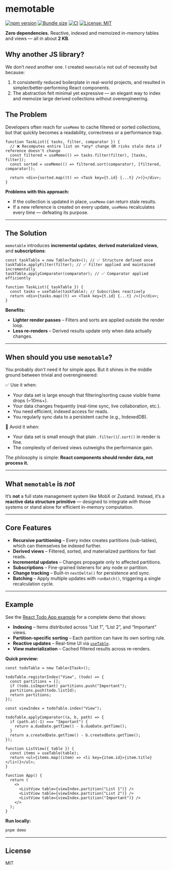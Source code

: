 # memotable

[![npm version](https://img.shields.io/npm/v/memotable.svg?color=007acc)](https://www.npmjs.com/package/memotable)
[![Bundle size](https://img.shields.io/bundlephobia/minzip/memotable?label=size&color=success)](https://bundlephobia.com/package/memotable)
[![CI](https://github.com/shudv/memotable/actions/workflows/ci.yml/badge.svg)](https://github.com/shudv/memotable/actions)
[![License: MIT](https://img.shields.io/badge/license-MIT-blue.svg)](LICENSE)

**Zero dependencies.** Reactive, indexed and memoized in-memory tables and views — all in about **2 KB**.

## Why another JS library?

We don’t *need* another one. I created `memotable` not out of necessity but because:

1. It consistently reduced boilerplate in real-world projects, and resulted in simpler/better-performing React components.
2. The abstraction felt minimal yet expressive — an elegant way to index and memoize large derived collections without overengineering.

## The Problem

Developers often reach for `useMemo` to cache filtered or sorted collections, but that quickly becomes a readability, correctness or a performance trap.

```tsx
function TaskList({ tasks, filter, comparator }) {
  // ❌ Recomputes entire list on *any* change OR risks stale data if reference doesn't change
  const filtered = useMemo(() => tasks.filter(filter), [tasks, filter]);
  const sorted = useMemo(() => filtered.sort(comparator), [filtered, comparator]);

  return <div>{sorted.map((t) => <Task key={t.id} {...t} />)}</div>;
}
```

**Problems with this approach:**
- If the collection is updated in place, `useMemo` can return stale results.
- If a new reference is created on every update, `useMemo` recalculates every time — defeating its purpose.

---

## The Solution

`memotable` introduces **incremental updates**, **derived materialized views**, and **subscriptions**:

```tsx
const taskTable = new Table<Task>(); // ✅ Structure defined once
taskTable.applyFilter(filter); // ✅ Filter applied and maintained incrementally
taskTable.applyComparator(comparator); // ✅ Comparator applied efficiently

function TaskList({ taskTable }) {
  const tasks = useTable(taskTable); // Subscribes reactively
  return <div>{tasks.map((t) => <Task key={t.id} {...t} />)}</div>;
}
```

**Benefits:**
- **Lighter render passes** – Filters and sorts are applied outside the render loop.
- **Less re-renders** – Derived results update only when data actually changes.

---

## When should you use `memotable`?

You probably *don’t* need it for simple apps. But it shines in the middle ground between trivial and overengineered:

✅ Use it when:
- Your data set is large enough that filtering/sorting cause visible frame drops (~10ms+).
- Your data changes frequently (real-time sync, live collaboration, etc.).
- You need efficient, indexed access for reads.
- You regularly sync data to a persistent cache (e.g., IndexedDB).

🚫 Avoid it when:
- Your data set is small enough that plain `.filter()`/`.sort()` in render is fine.
- The complexity of derived views outweighs the performance gain.

The philosophy is simple: **React components should render data, not process it.**

---

## What `memotable` is *not*

It’s **not** a full state management system like MobX or Zustand. Instead, it’s a **reactive data structure primitive** — designed to integrate *with* those systems or stand alone for efficient in-memory computation.

---

## Core Features

- **Recursive partitioning** – Every index creates partitions (sub-tables), which can themselves be indexed further.  
- **Derived views** – Filtered, sorted, and materialized partitions for fast reads.  
- **Incremental updates** – Changes propagate only to affected partitions.  
- **Subscriptions** – Fine-grained listeners for any node or partition.  
- **Change tracking** – Built-in `nextDelta()` for persistence and sync.  
- **Batching** – Apply multiple updates with `runBatch()`, triggering a single recalculation cycle.

---

## Example

See the [React Todo App example](./examples/react/TodoApp.tsx) for a complete demo that shows:

- **Indexing** – Items distributed across “List 1”, “List 2”, and “Important” views.  
- **Partition-specific sorting** – Each partition can have its own sorting rule.  
- **Reactive updates** – Real-time UI via [`useTable`](./examples/react/useTable.ts).  
- **View materialization** – Cached filtered results across re-renders.

**Quick preview:**

```tsx
const todoTable = new Table<ITask>();

todoTable.registerIndex("View", (todo) => {
  const partitions = [];
  if (todo.isImportant) partitions.push("Important");
  partitions.push(todo.listId);
  return partitions;
});

const viewIndex = todoTable.index("View");

todoTable.applyComparator((a, b, path) => {
  if (path.at(-1) === "Important") {
    return a.dueDate.getTime() - b.dueDate.getTime();
  }
  return a.createdDate.getTime() - b.createdDate.getTime();
});

function ListView({ table }) {
  const items = useTable(table);
  return <ul>{items.map((item) => <li key={item.id}>{item.title}</li>)}</ul>;
}

function App() {
  return (
    <>
      <ListView table={viewIndex.partition("List 1")} />
      <ListView table={viewIndex.partition("List 2")} />
      <ListView table={viewIndex.partition("Important")} />
    </>
  );
}
```

**Run locally:**

```bash
pnpm demo
```

---

## License

MIT
